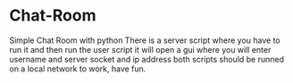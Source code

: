 # Chat-Room
Simple Chat Room with python
There is a server script where you have to run it and then run the 
user script it will open a gui where you will enter username and
server socket and ip address both scripts should be runned on a 
local network to work, have fun.
